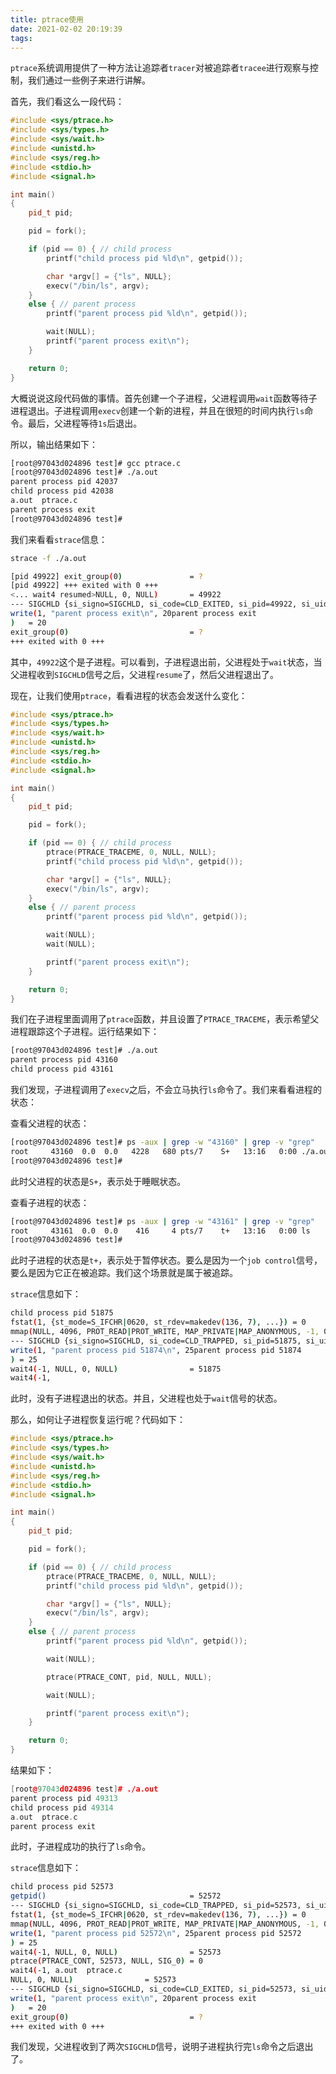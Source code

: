 ```yaml
---
title: ptrace使用
date: 2021-02-02 20:19:39
tags:
---
```


`ptrace`系统调用提供了一种方法让追踪者`tracer`对被追踪者`tracee`进行观察与控制，我们通过一些例子来进行讲解。

首先，我们看这么一段代码：

```cpp
#include <sys/ptrace.h>
#include <sys/types.h>
#include <sys/wait.h>
#include <unistd.h>
#include <sys/reg.h>
#include <stdio.h>
#include <signal.h>

int main()
{
    pid_t pid;

    pid = fork();

    if (pid == 0) { // child process
        printf("child process pid %ld\n", getpid());

        char *argv[] = {"ls", NULL};
        execv("/bin/ls", argv);
    }
    else { // parent process
        printf("parent process pid %ld\n", getpid());

        wait(NULL);
        printf("parent process exit\n");
    }

    return 0;
}
```

大概说说这段代码做的事情。首先创建一个子进程，父进程调用`wait`函数等待子进程退出。子进程调用`execv`创建一个新的进程，并且在很短的时间内执行`ls`命令。最后，父进程等待`1s`后退出。

所以，输出结果如下：

```bash
[root@97043d024896 test]# gcc ptrace.c
[root@97043d024896 test]# ./a.out
parent process pid 42037
child process pid 42038
a.out  ptrace.c
parent process exit
[root@97043d024896 test]#
```

我们来看看`strace`信息：

```bash
strace -f ./a.out

[pid 49922] exit_group(0)               = ?
[pid 49922] +++ exited with 0 +++
<... wait4 resumed>NULL, 0, NULL)       = 49922
--- SIGCHLD {si_signo=SIGCHLD, si_code=CLD_EXITED, si_pid=49922, si_uid=0, si_status=0, si_utime=0, si_stime=0} ---
write(1, "parent process exit\n", 20parent process exit
)   = 20
exit_group(0)                           = ?
+++ exited with 0 +++
```

其中，`49922`这个是子进程。可以看到，子进程退出前，父进程处于`wait`状态，当父进程收到`SIGCHLD`信号之后，父进程`resume`了，然后父进程退出了。

现在，让我们使用`ptrace`，看看进程的状态会发送什么变化：

```cpp
#include <sys/ptrace.h>
#include <sys/types.h>
#include <sys/wait.h>
#include <unistd.h>
#include <sys/reg.h>
#include <stdio.h>
#include <signal.h>

int main()
{
    pid_t pid;

    pid = fork();

    if (pid == 0) { // child process
        ptrace(PTRACE_TRACEME, 0, NULL, NULL);
        printf("child process pid %ld\n", getpid());

        char *argv[] = {"ls", NULL};
        execv("/bin/ls", argv);
    }
    else { // parent process
        printf("parent process pid %ld\n", getpid());

        wait(NULL);
        wait(NULL);

        printf("parent process exit\n");
    }

    return 0;
}
```

我们在子进程里面调用了`ptrace`函数，并且设置了`PTRACE_TRACEME`，表示希望父进程跟踪这个子进程。运行结果如下：

```bash
[root@97043d024896 test]# ./a.out
parent process pid 43160
child process pid 43161

```

我们发现，子进程调用了`execv`之后，不会立马执行`ls`命令了。我们来看看进程的状态：

查看父进程的状态：

```bash
[root@97043d024896 test]# ps -aux | grep -w "43160" | grep -v "grep"
root     43160  0.0  0.0   4228   680 pts/7    S+   13:16   0:00 ./a.out
[root@97043d024896 test]#
```

此时父进程的状态是`S+`，表示处于睡眠状态。

查看子进程的状态：

```bash
[root@97043d024896 test]# ps -aux | grep -w "43161" | grep -v "grep"
root     43161  0.0  0.0    416     4 pts/7    t+   13:16   0:00 ls
[root@97043d024896 test]#
```

此时子进程的状态是`t+`，表示处于暂停状态。要么是因为一个`job control`信号，要么是因为它正在被追踪。我们这个场景就是属于被追踪。

`strace`信息如下：

```bash
child process pid 51875
fstat(1, {st_mode=S_IFCHR|0620, st_rdev=makedev(136, 7), ...}) = 0
mmap(NULL, 4096, PROT_READ|PROT_WRITE, MAP_PRIVATE|MAP_ANONYMOUS, -1, 0) = 0x7fb5a89b1000
--- SIGCHLD {si_signo=SIGCHLD, si_code=CLD_TRAPPED, si_pid=51875, si_uid=0, si_status=SIGTRAP, si_utime=0, si_stime=0} ---
write(1, "parent process pid 51874\n", 25parent process pid 51874
) = 25
wait4(-1, NULL, 0, NULL)                = 51875
wait4(-1,
```

此时，没有子进程退出的状态。并且，父进程也处于`wait`信号的状态。

那么，如何让子进程恢复运行呢？代码如下：

```cpp
#include <sys/ptrace.h>
#include <sys/types.h>
#include <sys/wait.h>
#include <unistd.h>
#include <sys/reg.h>
#include <stdio.h>
#include <signal.h>

int main()
{
    pid_t pid;

    pid = fork();

    if (pid == 0) { // child process
        ptrace(PTRACE_TRACEME, 0, NULL, NULL);
        printf("child process pid %ld\n", getpid());

        char *argv[] = {"ls", NULL};
        execv("/bin/ls", argv);
    }
    else { // parent process
        printf("parent process pid %ld\n", getpid());

        wait(NULL);

        ptrace(PTRACE_CONT, pid, NULL, NULL);

        wait(NULL);

        printf("parent process exit\n");
    }

    return 0;
}
```

结果如下：

```cpp
[root@97043d024896 test]# ./a.out
parent process pid 49313
child process pid 49314
a.out  ptrace.c
parent process exit
```

此时，子进程成功的执行了`ls`命令。

`strace`信息如下：

```bash
child process pid 52573
getpid()                                = 52572
--- SIGCHLD {si_signo=SIGCHLD, si_code=CLD_TRAPPED, si_pid=52573, si_uid=0, si_status=SIGTRAP, si_utime=0, si_stime=0} ---
fstat(1, {st_mode=S_IFCHR|0620, st_rdev=makedev(136, 7), ...}) = 0
mmap(NULL, 4096, PROT_READ|PROT_WRITE, MAP_PRIVATE|MAP_ANONYMOUS, -1, 0) = 0x7f6eb99d8000
write(1, "parent process pid 52572\n", 25parent process pid 52572
) = 25
wait4(-1, NULL, 0, NULL)                = 52573
ptrace(PTRACE_CONT, 52573, NULL, SIG_0) = 0
wait4(-1, a.out  ptrace.c
NULL, 0, NULL)                = 52573
--- SIGCHLD {si_signo=SIGCHLD, si_code=CLD_EXITED, si_pid=52573, si_uid=0, si_status=0, si_utime=0, si_stime=0} ---
write(1, "parent process exit\n", 20parent process exit
)   = 20
exit_group(0)                           = ?
+++ exited with 0 +++
```

我们发现，父进程收到了两次`SIGCHLD`信号，说明子进程执行完`ls`命令之后退出了。
